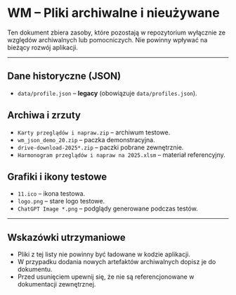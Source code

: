 # WM – Pliki archiwalne i nieużywane

Ten dokument zbiera zasoby, które pozostają w repozytorium wyłącznie ze względów
archiwalnych lub pomocniczych. Nie powinny wpływać na bieżący rozwój aplikacji.

---

## Dane historyczne (JSON)
- `data/profile.json` – **legacy** (obowiązuje `data/profiles.json`).

## Archiwa i zrzuty
- `Karty przeglądów i napraw.zip` – archiwum testowe.
- `wm_json_demo_20.zip` – paczka demonstracyjna.
- `drive-download-2025*.zip` – paczki pobrane zewnętrznie.
- `Harmonogram przeglądów i napraw na 2025.xlsm` – materiał referencyjny.

## Grafiki i ikony testowe
- `11.ico` – ikona testowa.
- `logo.png` – stare logo testowe.
- `ChatGPT Image *.png` – podglądy generowane podczas testów.

---

## Wskazówki utrzymaniowe
- Pliki z tej listy nie powinny być ładowane w kodzie aplikacji.
- W przypadku dodania nowych artefaktów archiwalnych dopisz je do dokumentu.
- Przed usunięciem upewnij się, że nie są referencjonowane w dokumentacji zewnętrznej.
